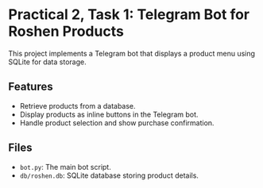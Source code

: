 # Practical 2, Task 1: Telegram Bot for Roshen Products

This project implements a Telegram bot that displays a product menu using SQLite for data storage.

## Features
- Retrieve products from a database.
- Display products as inline buttons in the Telegram bot.
- Handle product selection and show purchase confirmation.

## Files
- `bot.py`: The main bot script.
- `db/roshen.db`: SQLite database storing product details.